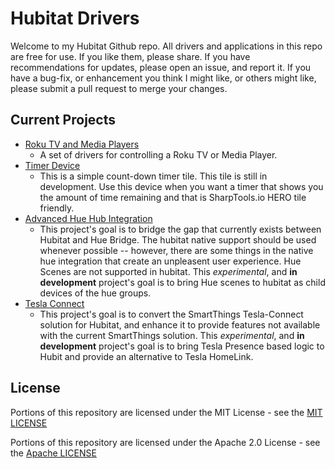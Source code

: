 # Hubitat Drivers

Welcome to my Hubitat Github repo.  All drivers and applications in this repo are free for use.  If you like them, please share.  If you have recommendations for updates, please open an issue, and report it.  If you have a bug-fix, or enhancement you think I might like, or others might like, please submit a pull request to merge your changes.


## Current Projects

 - [Roku TV and Media Players](roku/README.md)
   - A set of drivers for controlling a Roku TV or Media Player.
 - [Timer Device](Timer.md)
   - This is a simple count-down timer tile.  This tile is still in development. Use this device when you want a timer that shows you the amount of time remaining and that is SharpTools.io HERO tile friendly.
 - [Advanced Hue Hub Integration](hue/README.md)
   - This project's goal is to bridge the gap that currently exists between Hubitat and Hue Bridge.  The hubitat native support should be used whenever possible -- however, there are some things in the native hue integration that create an unpleasent user experience.  Hue Scenes are not supported in hubitat.  This *experimental*, and **in development** project's goal is to bring Hue scenes to hubitat as child devices of the hue groups.  
- [Tesla Connect](tesla/README.md)
   - This project's goal is to convert the SmartThings Tesla-Connect solution for Hubitat, and enhance it to provide features not available with the current SmartThings solution.  This *experimental*, and **in development** project's goal is to bring Tesla Presence based logic to Hubit and provide an alternative to Tesla HomeLink.


## License

Portions of this repository are licensed under the MIT License - see the [MIT LICENSE](MIT-LICENSE.md)

Portions of this repository are licensed under the Apache 2.0 License - see the [Apache LICENSE](APACHE-LICENSE.md)
